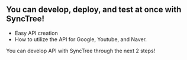 ## You can develop, deploy, and test at once with SyncTree!

-   Easy API creation
-   How to utilize the API for Google, Youtube, and Naver.

You can develop API with SyncTree through the next 2 steps!
